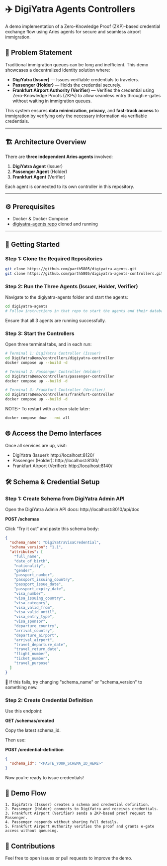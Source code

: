 # ✈️ DigiYatra Agents Controllers

A demo implementation of a Zero-Knowledge Proof (ZKP)-based credential exchange flow using Aries agents for secure and seamless airport immigration.

## 🧩 Problem Statement

Traditional immigration queues can be long and inefficient. This demo showcases a decentralized identity solution where:

- **DigiYatra (Issuer)** — Issues verifiable credentials to travelers.
- **Passenger (Holder)** — Holds the credential securely.
- **Frankfurt Airport Authority (Verifier)** — Verifies the credential using Zero-Knowledge Proofs (ZKPs) to allow seamless entry through e-gates without waiting in immigration queues.

This system ensures **data minimization**, **privacy**, and **fast-track access** to immigration by verifying only the necessary information via verifiable credentials.

---

## 🏗 Architecture Overview

There are **three independent Aries agents** involved:

1. **DigiYatra Agent** (Issuer)
2. **Passenger Agent** (Holder)
3. **Frankfurt Agent** (Verifier)

Each agent is connected to its own controller in this repository.

---

## ⚙️ Prerequisites

- Docker & Docker Compose
- [digiyatra-agents repo](https://github.com/parth5805/digiyatra-agents) cloned and running

---

## 🚀 Getting Started

### Step 1: Clone the Required Repositories

```bash
git clone https://github.com/parth5805/digiyatra-agents.git
git clone https://github.com/parth5805/digiyatra-agents-controllers.git
```

### Step 2: Run the Three Agents (Issuer, Holder, Verifier)

Navigate to the digiyatra-agents folder and start the agents:
```bash
cd digiyatra-agents
# Follow instructions in that repo to start the agents and their databases
```
Ensure that all 3 agents are running successfully.

### Step 3: Start the Controllers

Open three terminal tabs, and in each run:

```bash
# Terminal 1: DigiYatra Controller (Issuer)
cd DigiYatraDemo/controllers/digiyatra-controller
docker compose up --build -d

# Terminal 2: Passenger Controller (Holder)
cd DigiYatraDemo/controllers/passenger-controller
docker compose up --build -d

# Terminal 3: Frankfurt Controller (Verifier)
cd DigiYatraDemo/controllers/frankfurt-controller
docker compose up --build -d
```
NOTE:- To restart with a clean state later:
```bash
docker compose down --rmi all
```

## 🌐 Access the Demo Interfaces

Once all services are up, visit:
- DigiYatra (Issuer): http://localhost:8120/
- Passenger (Holder): http://localhost:8130/
- Frankfurt Airport (Verifier): http://localhost:8140/

## 🛠 Schema & Credential Setup

### Step 1: Create Schema from DigiYatra Admin API

Open the DigiYatra Admin API docs: http://localhost:8010/api/doc

**POST /schemas**

Click “Try it out” and paste this schema body:

```json
{
  "schema_name": "DigiYatraVisaCredential",
  "schema_version": "1.1",
  "attributes": [
    "full_name",
    "date_of_birth",
    "nationality",
    "gender",
    "passport_number",
    "passport_issuing_country",
    "passport_issue_date",
    "passport_expiry_date",
    "visa_number",
    "visa_issuing_country",
    "visa_category",
    "visa_valid_from",
    "visa_valid_until",
    "visa_entry_type",
    "visa_sponsor",
    "departure_country",
    "arrival_country",
    "departure_airport",
    "arrival_airport",
    "travel_departure_date",
    "travel_return_date",
    "flight_number",
    "ticket_number",
    "travel_purpose"
  ]
}
```
🔁 If this fails, try changing "schema_name" or "schema_version" to something new.

### Step 2: Create Credential Definition

Use this endpoint:

**GET /schemas/created**

Copy the latest schema_id.

Then use:

**POST /credential-definition**
```json
{
  "schema_id": "<PASTE_YOUR_SCHEMA_ID_HERE>"
}
```
Now you’re ready to issue credentials!

## 🔄 Demo Flow
	1. DigiYatra (Issuer) creates a schema and credential definition.
	2. Passenger (Holder) connects to DigiYatra and receives credentials.
	3. Frankfurt Airport (Verifier) sends a ZKP-based proof request to Passenger.
	4. Passenger responds without sharing full details.
	5. Frankfurt Airport Authority verifies the proof and grants e-gate access without queueing.


## 🤝 Contributions

Feel free to open issues or pull requests to improve the demo.
